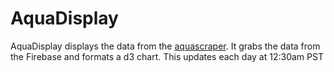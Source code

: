 # AquaDisplay

AquaDisplay displays the data from the [aquascraper](https://github.com/nodes777/aquascraper). It grabs the data from the Firebase and formats a d3 chart. This updates each day at 12:30am PST